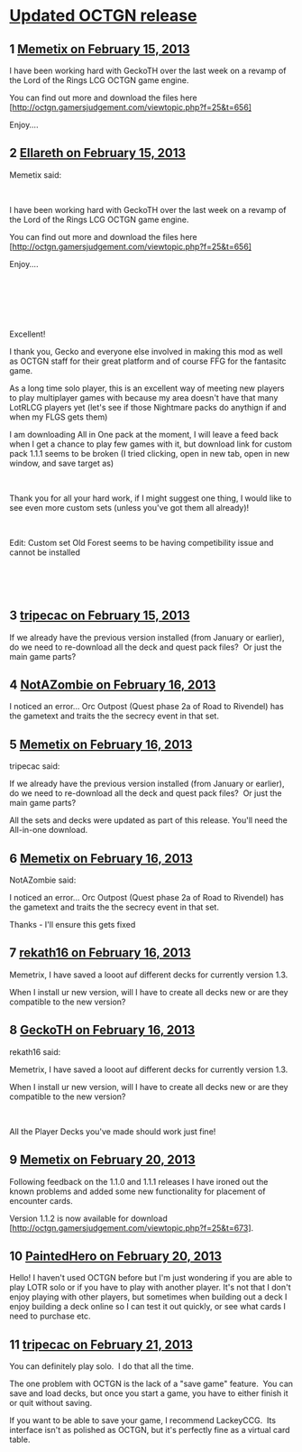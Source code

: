 # [Updated OCTGN release](https://community.fantasyflightgames.com/topic/79283-updated-octgn-release/)

## 1 [Memetix on February 15, 2013](https://community.fantasyflightgames.com/topic/79283-updated-octgn-release/?do=findComment&comment=763082)

I have been working hard with GeckoTH over the last week on a revamp of the Lord of the Rings LCG OCTGN game engine.

You can find out more and download the files here [http://octgn.gamersjudgement.com/viewtopic.php?f=25&t=656]

Enjoy….

## 2 [Ellareth on February 15, 2013](https://community.fantasyflightgames.com/topic/79283-updated-octgn-release/?do=findComment&comment=763223)

Memetix said:

 

I have been working hard with GeckoTH over the last week on a revamp of the Lord of the Rings LCG OCTGN game engine.

You can find out more and download the files here [http://octgn.gamersjudgement.com/viewtopic.php?f=25&t=656]

Enjoy….

 

 

 

Excellent!

I thank you, Gecko and everyone else involved in making this mod as well as OCTGN staff for their great platform and of course FFG for the fantasitc game.

As a long time solo player, this is an excellent way of meeting new players to play multiplayer games with because my area doesn't have that many LotRLCG players yet (let's see if those Nightmare packs do anythign if and when my FLGS gets them)

I am downloading All in One pack at the moment, I will leave a feed back when I get a chance to play few games with it, but download link for custom pack 1.1.1 seems to be broken (I tried clicking, open in new tab, open in new window, and save target as)

 

Thank you for all your hard work, if I might suggest one thing, I would like to see even more custom sets (unless you've got them all already)!

 

Edit: Custom set Old Forest seems to be having competibility issue and cannot be installed

 

 

## 3 [tripecac on February 15, 2013](https://community.fantasyflightgames.com/topic/79283-updated-octgn-release/?do=findComment&comment=763295)

If we already have the previous version installed (from January or earlier), do we need to re-download all the deck and quest pack files?  Or just the main game parts?

## 4 [NotAZombie on February 16, 2013](https://community.fantasyflightgames.com/topic/79283-updated-octgn-release/?do=findComment&comment=763387)

I noticed an error… Orc Outpost (Quest phase 2a of Road to Rivendel) has the gametext and traits the the secrecy event in that set. 

## 5 [Memetix on February 16, 2013](https://community.fantasyflightgames.com/topic/79283-updated-octgn-release/?do=findComment&comment=763409)

tripecac said:

If we already have the previous version installed (from January or earlier), do we need to re-download all the deck and quest pack files?  Or just the main game parts?



All the sets and decks were updated as part of this release. You'll need the All-in-one download.

## 6 [Memetix on February 16, 2013](https://community.fantasyflightgames.com/topic/79283-updated-octgn-release/?do=findComment&comment=763412)

NotAZombie said:

I noticed an error… Orc Outpost (Quest phase 2a of Road to Rivendel) has the gametext and traits the the secrecy event in that set. 



Thanks - I'll ensure this gets fixed

## 7 [rekath16 on February 16, 2013](https://community.fantasyflightgames.com/topic/79283-updated-octgn-release/?do=findComment&comment=763428)

Memetrix, I have saved a looot auf different decks for currently version 1.3.

When I install ur new version, will I have to create all decks new or are they compatible to the new version?

## 8 [GeckoTH on February 16, 2013](https://community.fantasyflightgames.com/topic/79283-updated-octgn-release/?do=findComment&comment=763435)

rekath16 said:

Memetrix, I have saved a looot auf different decks for currently version 1.3.

When I install ur new version, will I have to create all decks new or are they compatible to the new version?



 

All the Player Decks you've made should work just fine!

## 9 [Memetix on February 20, 2013](https://community.fantasyflightgames.com/topic/79283-updated-octgn-release/?do=findComment&comment=765214)

Following feedback on the 1.1.0 and 1.1.1 releases I have ironed out the known problems and added some new functionality for placement of encounter cards.

Version 1.1.2 is now available for download [http://octgn.gamersjudgement.com/viewtopic.php?f=25&t=673].

## 10 [PaintedHero on February 20, 2013](https://community.fantasyflightgames.com/topic/79283-updated-octgn-release/?do=findComment&comment=765500)

Hello! I haven't used OCTGN before but I'm just wondering if you are able to play LOTR solo or if you have to play with another player. It's not that I don't enjoy playing with other players, but sometimes when building out a deck I enjoy building a deck online so I can test it out quickly, or see what cards I need to purchase etc.

## 11 [tripecac on February 21, 2013](https://community.fantasyflightgames.com/topic/79283-updated-octgn-release/?do=findComment&comment=765524)

You can definitely play solo.  I do that all the time. 

The one problem with OCTGN is the lack of a "save game" feature.  You can save and load decks, but once you start a game, you have to either finish it or quit without saving.

If you want to be able to save your game, I recommend LackeyCCG.  Its interface isn't as polished as OCTGN, but it's perfectly fine as a virtual card table.


